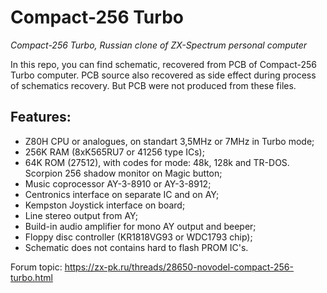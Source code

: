 # Compact-256 Turbo

*Compact-256 Turbo, Russian clone of ZX-Spectrum personal computer*

In this repo, you can find schematic, recovered from PCB of Compact-256 Turbo computer.
PCB source also recovered as side effect during process of schematics recovery. But PCB were not produced from these files.

## Features:
- Z80H CPU or analogues, on standart  3,5MHz or 7MHz in Turbo mode;
- 256K RAM (8хK565RU7 or 41256 type ICs);
- 64K ROM (27512), with codes for mode: 48k, 128k and TR-DOS. Scorpion 256 shadow monitor on Magic button;
- Music coprocessor AY-3-8910 or AY-3-8912;
- Centronics interface on separate IC and on AY;
- Kempston Joystick interface on board;
- Line stereo output from AY;
- Build-in audio amplifier for mono AY output and beeper;
- Floppy disc controller  (KR1818VG93 or WDС1793 chip);
- Schematic does not contains hard to flash PROM IC's.

Forum topic: https://zx-pk.ru/threads/28650-novodel-compact-256-turbo.html
